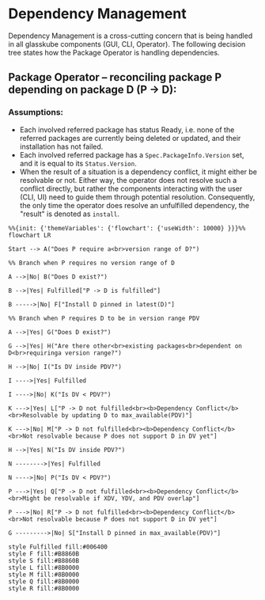 # Dependency Management

Dependency Management is a cross-cutting concern that is being handled in all glasskube components (GUI, CLI, Operator).
The following decision tree states how the Package Operator is handling dependencies.

## Package Operator – reconciling package P depending on package D (P -> D):

### Assumptions:
* Each involved referred package has status Ready, i.e. none of the referred packages are currently being deleted or updated, and their installation has not failed.
* Each involved referred package has a `Spec.PackageInfo.Version` set, and it is equal to its `Status.Version`.
* When the result of a situation is a dependency conflict, it might either be resolvable or not. Either way, the operator does not resolve such a conflict directly, but rather
  the components interacting with the user (CLI, UI) need to guide them through potential resolution. Consequently, the only time the operator does resolve an unfulfilled
  dependency, the "result" is denoted as `install`.

<div style={{maxWidth: '100%', overflow: 'auto'}}>
<div id="dep-diagram" style={{width: '1600px'}}>

```mermaid
%%{init: {'themeVariables': {'flowchart': {'useWidth': 10000} }}}%%
flowchart LR

Start --> A("Does P require a<br>version range of D?")

%% Branch when P requires no version range of D

A -->|No| B("Does D exist?")

B -->|Yes| Fulfilled["P -> D is fulfilled"]

B ----->|No| F["Install D pinned in latest(D)"]

%% Branch when P requires D to be in version range PDV

A -->|Yes| G("Does D exist?")

G -->|Yes| H("Are there other<br>existing packages<br>dependent on D<br>requiringa version range?")

H -->|No| I("Is DV inside PDV?")

I ---->|Yes| Fulfilled

I ---->|No| K("Is DV < PDV?")

K --->|Yes| L["P -> D not fulfilled<br><b>Dependency Conflict</b><br>Resolvable by updating D to max_available(PDV)"]

K --->|No| M["P -> D not fulfilled<br><b>Dependency Conflict</b><br>Not resolvable because P does not support D in DV yet"]

H -->|Yes| N("Is DV inside PDV?")

N -------->|Yes| Fulfilled

N ---->|No| P("Is DV < PDV?")

P --->|Yes| Q["P -> D not fulfilled<br><b>Dependency Conflict</b><br>Might be resolvable if XDV, YDV, and PDV overlap"]

P --->|No| R["P -> D not fulfilled<br><b>Dependency Conflict</b><br>Not resolvable because P does not support D in DV yet"]

G --------->|No| S["Install D pinned in max_available(PDV)"]

style Fulfilled fill:#006400
style F fill:#B8860B
style S fill:#B8860B
style L fill:#8B0000
style M fill:#8B0000
style Q fill:#8B0000
style R fill:#8B0000
```

</div>
</div>
